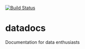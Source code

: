 [![Build Status](https://travis-ci.org/polakowo/datadocs.svg?branch=master)](https://travis-ci.org/polakowo/datadocs)

# datadocs
Documentation for data enthusiasts
